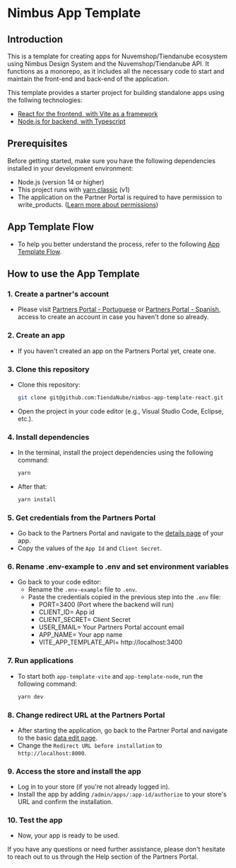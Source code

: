 # Nimbus App Template

## Introduction
This is a template for creating apps for Nuvemshop/Tiendanube ecosystem using Nimbus Design System and the Nuvemshop/Tiendanube API. It functions as a monorepo, as it includes all the necessary code to start and maintain the front-end and back-end of the application.

This template provides a starter project for building standalone apps using the follwing technologies:
 - [React for the frontend, with Vite as a framework](https://github.com/TiendaNube/nimbus-app-template-react/blob/main/packages/app-template-vite/README.md)
 - [Node.js for backend, with Typescript](https://github.com/TiendaNube/nimbus-app-template-react/blob/main/packages/app-template-node/README.md)

## Prerequisites
Before getting started, make sure you have the following dependencies installed in your development environment:

- Node.js (version 14 or higher)
- This project runs with <a href="https://classic.yarnpkg.com/lang/en/" target="_blank">yarn classic</a> (v1)
- The application on the Partner Portal is required to have permission to write_products. (<a href="https://tiendanube.github.io/api-documentation/authentication#scopes" target="_blank">Learn more about permissions</a>)

## App Template Flow
- To help you better understand the process, refer to the following <a href="https://miro.com/app/board/uXjVMGmp9Zs=/?share_link_id=535177540410" target="_blank">App Template Flow</a>.

## How to use the App Template
### 1. Create a partner's account
- Please visit <a href="https://partners.nuvemshop.com.br" target="_blank">Partners Portal - Portuguese</a> or <a href="https://partners.tiendanube.com" target="_blank">Partners Portal - Spanish</a>, access  to create an account in case you haven't done so already.

### 2. Create an app
- If you haven't created an app on the Partners Portal yet, create one.

### 3. Clone this repository
- Clone this repository:
  ```bash
  git clone git@github.com:TiendaNube/nimbus-app-template-react.git
  ```
- Open the project in your code editor (e.g., Visual Studio Code, Eclipse, etc.).

### 4. Install dependencies
- In the terminal, install the project dependencies using the following command:
  ```bash
  yarn
  ```
- After that:
  ```bash
  yarn install
  ```
### 5. Get credentials from the Partners Portal
- Go back to the Partners Portal and navigate to the <a href="https://partners.nuvemshop.com.br/applications/details/:app-id" target="_blank">details page</a> of your app.
- Copy the values of the `App Id` and `Client Secret`.

### 6. Rename .env-example to .env and set environment variables
- Go back to your code editor:
  - Rename the `.env-example` file to `.env`.
  - Paste the credentials copied in the previous step into the `.env` file:
    - PORT=3400 (Port where the backend will run)
    - CLIENT_ID= App id
    - CLIENT_SECRET= Client Secret
    - USER_EMAIL= Your Partners Portal account email
    - APP_NAME= Your app name
    - VITE_APP_TEMPLATE_API= http://localhost:3400

### 7. Run applications
- To start both `app-template-vite` and `app-template-node`, run the following command:
  ```bash
  yarn dev
  ```

### 8. Change redirect URL at the Partners Portal
- After starting the application, go back to the Partner Portal and navigate to the basic <a href="https://partners.nuvemshop.com.br/applications/update/:app-id" target="_blank">data edit page</a>.
- Change the `Redirect URL before installation` to `http://localhost:8000`.

### 9. Access the store and install the app
- Log in to your store (if you're not already logged in).
- Install the app by adding `/admin/apps/:app-id/authorize` to your store's URL and confirm the installation.

### 10. Test the app
- Now, your app is ready to be used.

If you have any questions or need further assistance, please don't hesitate to reach out to us through the Help section of the Partners Portal.
